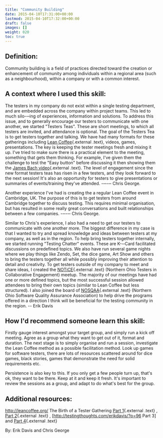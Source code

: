 ```yaml
---
title: "Community Building"
date: 2015-04-10T17:31:00+00:00
lastmod: 2015-04-10T17:32:00+00:00
draft: false
images: []
weight: 020
toc: true
---
```


## Definition:

Community building is a field of practices directed toward the creation or enhancement of community among individuals within a regional area (such as a neighbourhood), within a company or with a common interest.

## A context where I used this skill:

The testers in my company do not exist within a single testing department, and are embedded across the company within project teams.
This led to much silo-‐‑ing of experiences, information and solutions.
To address this issue, and to generally encourage our testers to communicate with one another, we started \"Testers Teas\".
These are short meetings, to which all testers are invited, and attendance is optional.
The goal of the Testers Tea is to get testers together and talking.
We have had many formats for these gatherings including [Lean Coffee](http://leancoffee.org/){.external .text}, videos, games, presentations.
The key is keeping the tester meetings fresh and mixing it up.
I've tried to make sure there is a practical element to the meeting, something that gets them thinking.
For example, I've given them the challenge to test the "Easy button" before discussing it then showing them the [James Bach video](https://www.youtube.com/watch?v=Vy0I2SB5OLo){.external .text}.
The level of engagement since the new format testers teas has risen in a few testers, and they look forward to the next session! It's also an opportunity for testers to give presentations or summaries of events/training they've attended.
-‐‑-‐‑ Chris George.

Another experience I've had is creating the a regular Lean Coffee event in Cambridge, UK.
The purpose of this is to get testers from around Cambridge together to discuss testing.
This requires minimal organisation, but has resulted in some really great conversations and built relationships between a few companies.
-‐‑-‐‑ Chris George.

Similar to Chris\'s experience, I also had a need to get our testers to communicate with one another more.
The biggest difference in my case is that I wanted to try and spread knowledge and ideas between testers at my company, as well as in the region.
To help bring testers together internally, we started running \"Testing Chatter\" events.
These are K-‐‑Card facilitated discussions on predefined topics.
We also have run several game nights where we play things like Zendo, Set, the dice game, Art Show and others to bring the testers together all while possibly improving their attention to detail and creativity.
To get testers outside of my company to meet and share ideas, I created the [NOTiCE](http://www.meetup.com/notice/){.external .text} (Northern Ohio Testers in Collaborative Engagement) meetup.
The majority of our meetings have had one or more defined topics, but the most successful session allowed attendees to bring their own topics (similar to Lean Coffee but less structured).
I also joined the board of [NOSQAA](http://nosqaa.org/){.external .text} (Northern Ohio Software Quality Assurance Association) to help drive the programs offered in a direction I think will be beneficial for the testing community in the region.
\-- Erik Davis

## How I\'d recommend someone learn this skill:

Firstly gauge interest amongst your target group, and simply run a kick off meeting.
Agree as a group what they want to get out of it, format and duration.
The next stage is to simply organise and run a session, investigate the Lean Coffee method as a possible facilitation method.
Look up games for software testers, there are lots of resources scattered around for dice games, black stories, games that demonstrate the need for solid requirements etc.

Persistence is also key to this.
If you only get a few people turn up, that\'s ok, they want to be there.
Keep at it and keep it fresh.
It\'s important to review the sessions as a group, and adapt to do what\'s best for the group.

## Additional resources:

<http://leancoffee.org/>
The Birth of a Tester Gathering [Part 1](http://testingthoughts.com/erikdavis/?p=61){.external .text} , [Part 2](http://testingthoughts.com/erikdavis/?p=80){.external .text} , \[<http://testingthoughts.com/erikdavis/?p=96> Part 3\] and [Part 4](http://testingthoughts.com/erikdavis/?p=113){.external .text}


By: Erik Davis and Chris George

